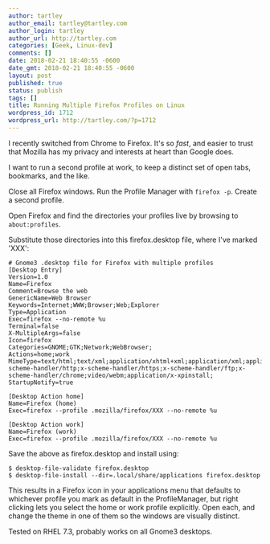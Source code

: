 ```yaml
---
author: tartley
author_email: tartley@tartley.com
author_login: tartley
author_url: http://tartley.com
categories: [Geek, Linux-dev]
comments: []
date: 2018-02-21 18:40:55 -0600
date_gmt: 2018-02-21 18:40:55 -0600
layout: post
published: true
status: publish
tags: []
title: Running Multiple Firefox Profiles on Linux
wordpress_id: 1712
wordpress_url: http://tartley.com/?p=1712
---
```

I recently switched from Chrome to Firefox. It's so *fast*, and easier
to trust that Mozilla has my privacy and interests at heart than Google
does.

I want to run a second profile at work, to keep a distinct set of open
tabs, bookmarks, and the like.

Close all Firefox windows. Run the Profile Manager with `firefox -p`.
Create a second profile.

Open Firefox and find the directories your profiles live by browsing to
`about:profiles`.

Substitute those directories into this firefox.desktop file, where I've
marked 'XXX':

```
# Gnome3 .desktop file for Firefox with multiple profiles
[Desktop Entry]
Version=1.0
Name=Firefox
Comment=Browse the web
GenericName=Web Browser
Keywords=Internet;WWW;Browser;Web;Explorer
Type=Application
Exec=firefox --no-remote %u
Terminal=false
X-MultipleArgs=false
Icon=firefox
Categories=GNOME;GTK;Network;WebBrowser;
Actions=home;work
MimeType=text/html;text/xml;application/xhtml+xml;application/xml;application/rss+xml;application/rdf+xml;image/gif;image/jpeg;image/png;x-scheme-handler/http;x-scheme-handler/https;x-scheme-handler/ftp;x-scheme-handler/chrome;video/webm;application/x-xpinstall;
StartupNotify=true

[Desktop Action home]
Name=Firefox (home)
Exec=firefox --profile .mozilla/firefox/XXX --no-remote %u

[Desktop Action work]
Name=Firefox (work)
Exec=firefox --profile .mozilla/firefox/XXX --no-remote %u
```

Save the above as firefox.desktop and install using:

``` shell_session
$ desktop-file-validate firefox.desktop
$ desktop-file-install --dir=.local/share/applications firefox.desktop
```

This results in a Firefox icon in your applications menu that defaults
to whichever profile you mark as default in the ProfileManager, but
right clicking lets you select the home or work profile explicitly. Open
each, and change the theme in one of them so the windows are visually
distinct.

Tested on RHEL 7.3, probably works on all Gnome3 desktops.
